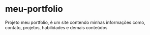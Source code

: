# meu-portfolio
Projeto meu portfolio, é um site contendo minhas informações como, contato, projetos, habilidades e demais conteúdos
